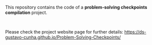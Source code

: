 This repository contains the code of a **problem-solving checkpoints compilation** project.

<br >

Please check the project website page for further details:
https://ds-gustavo-cunha.github.io/Problem-Solving-Checkpoints/
